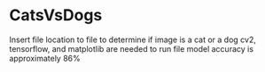 # CatsVsDogs
Insert file location to file to determine if image is a cat or a dog
cv2, tensorflow, and matplotlib are needed to run file
model accuracy is approximately 86%

